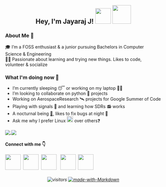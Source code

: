 ## <p align="center"> Hey, I'm Jayaraj J! <img src="https://www.emoji.com/wp-content/uploads/filebase/thumbnails/3d%20icons/emoji-3d%20icons-glossy-3d-icons-nerd-face-72dpi-forPersonalUseOnly.gif" width=50 height= 50> <img src="https://thumbs.gfycat.com/ChubbyRadiantBlackfish-max-1mb.gif" width=60 height= 60>

### About Me 🚀
🎓 I’m a FOSS enthusiast & a junior pursuing Bachelors in Computer Science & Engineering </br>
👨‍💻 Passionate about learning and trying new things. Likes to code, volunteer & socialize  </br>


### What I'm doing now 🙌
- I’m currently sleeping 😴 or working on my laptop 👨‍💻
- I’m looking to collaborate on python 🐍 projects
- Working on AerospaceResearch 🛰 projects for Google Summer of Code
- Playing with signals 📶 and learning how SDRs 📻 works
- A nocturnal being [🦉](https://emojipedia.org/owl/), likes to fix bugs at night 🌚
- Ask me why I prefer Linux <img src="https://user-images.githubusercontent.com/54764778/120906276-93518a80-c675-11eb-8577-11de13b9646f.png" width=20> over others❓

<a href="https://github.com/jyrj/">
  <img align="center" src="https://github-readme-stats.vercel.app/api?username=jyrj&show_icons=true&count_private=true&hide=stars&theme=radical" />
</a>
<a href="https://github.com/jyrj/">
  <img align="center" src="https://github-readme-stats.vercel.app/api/top-langs/?username=jyrj&hide=jupyter+notebook&layout=compact&theme=radical" />
</a>

 
#### Connect with me 👇
[<img src="https://www.flaticon.com/svg/static/icons/svg/1384/1384014.svg" width=50 height= 50>](https://linkedin.com/in/jyjnair)  &nbsp;[<img src="https://www.flaticon.com/svg/static/icons/svg/1384/1384017.svg" width=50 height= 50>](https://twitter.com/jyrj_j) &nbsp;[<img src="https://www.flaticon.com/svg/static/icons/svg/1384/1384015.svg" width=50 height= 50>](https://instagram.com/_jyrj_) &nbsp; [<img src="https://www.flaticon.com/svg/static/icons/svg/1384/1384005.svg" width=50 height= 50>](https://facebook.com/jyjnair) &nbsp;[<img src="https://www.flaticon.com/svg/static/icons/svg/95/95627.svg" width=50 height= 50>](mailto:jayarajevur@gmail.com?subject=Hi!%20I%20found%20you%20from%20Github)

###### <p align="center">![visitors](https://visitor-badge.laobi.icu/badge?page_id=jyrj.jyrj) [![made-with-Markdown](https://img.shields.io/badge/Made%20with-Markdown-1f425f.svg)](http://commonmark.org)



<!--- Hmm... Hmm..LOOK WHO IS HERE! LIKED MY README? Give it a star ⭐ Follow me on GitHub to stay connected with me! Thank you! 

###### <p align="center">Made with <img src="https://user-images.githubusercontent.com/54764778/120905741-d1e54600-c671-11eb-8fa1-ac61b1ddd86f.png" width=13> and <img src="https://upload.wikimedia.org/wikipedia/commons/thumb/4/48/Markdown-mark.svg/1280px-Markdown-mark.svg.png" width=18>
-->

